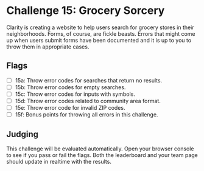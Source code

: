 # Challenge 15: Grocery Sorcery

Clarity is creating a website to help users search for grocery stores in their neighborhoods. Forms, of course, are fickle beasts. Errors that might come up when users submit forms have been documented and it is up to you to throw them in appropriate cases.

## Flags

- [ ] 15a: Throw error codes for searches that return no results.
- [ ] 15b: Throw error codes for empty searches.
- [ ] 15c: Throw error codes for inputs with symbols.
- [ ] 15d: Throw error codes related to community area format.
- [ ] 15e: Throw error code for invalid ZIP codes.
- [ ] 15f: Bonus points for throwing all errors in this challenge.

## Judging

This challenge will be evaluated automatically. Open your browser console to see if you pass or fail the flags. Both the leaderboard and your team page should update in realtime with the results.